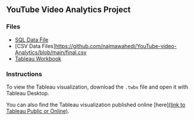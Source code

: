  ## YouTube Video Analytics Project

### Files
- [SQL Data File](https://github.com/najmawahedi/YouTube-video-Analytics/blob/main/CAvideos%20analysis.sql)
- [CSV Data Files]https://github.com/najmawahedi/YouTube-video-Analytics/blob/main/final.csv
- [Tableau Workbook](path/to/your/tableaufile.twbx)

### Instructions
To view the Tableau visualization, download the `.twbx` file and open it with Tableau Desktop.

You can also find the Tableau visualization published online [here][(link to Tableau Public or Online)](https://public.tableau.com/app/profile/najma.wahedi/viz/CAvideotrends/Dashboard2).

